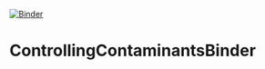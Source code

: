 [![Binder](https://mybinder.org/badge_logo.svg)](https://mybinder.org/v2/gh/lakarstens/ControllingContaminantsBinder/master?urlpath=rstudio)

# ControllingContaminantsBinder
